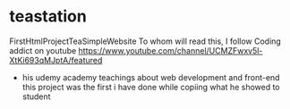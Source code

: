 # teastation
FirstHtmlProjectTeaSimpleWebsite
To whom will read this, I follow Coding addict on youtube 
https://www.youtube.com/channel/UCMZFwxv5l-XtKi693qMJptA/featured 
+ his udemy academy teachings about web development and front-end 
this project was the first i have done while copiing what he showed to student

